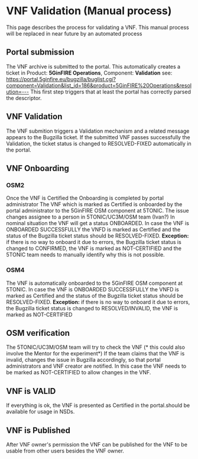 <!-- TITLE: VNF Validation -->
<!-- SUBTITLE: Internal process for a VNF Validation -->

# VNF Validation (Manual process)

This page describes the process for validating a VNF. This manual process will be replaced in near future by an automated process

## Portal submission
The VNF archive is submitted to the portal. This automatically creates a ticket in  Product: **5GinFIRE Operations**, Component: **Validation**   see: https://portal.5ginfire.eu/bugzilla/buglist.cgi?component=Validation&list_id=186&product=5GinFIRE%20Operations&resolution=---
This first step triggers that at least the portal has correctly parsed the descriptor.

## VNF Validation
The VNF submition triggers a Validation mechanism and a related message appears to the Bugzilla ticket. If the submitted VNF passes successfully the Validation, the ticket status is changed to RESOLVED-FIXED automatically in the portal.

## VNF Onboarding
### OSM2
Once the VNF is Certified the Onboarding is completed by portal administrator
The VNF which is marked as Certified is onboarded by the portal administrator to the 5GinFIRE OSM component at 5TONIC. 
The issue changes assignee to a person in 5TONIC/UC3M/OSM team (Ivan?)
In nominal situation the VNF will get a status ONBOARDED.
In case the VNF is ONBOARDED SUCCESSFULLY the VNFD is marked as Certified and the status of the Bugzilla ticket status should be RESOLVED-FIXED.
**Exception:** if there is no way to onboard it due to errors, the Bugzilla ticket status is changed to CONFIRMED, the VNF is marked as NOT-CERTIFIED and the 5TONIC team needs to manually identify why this is not possible.

### OSM4
The VNF is automatically onboarded to the 5GinFIRE OSM component at 5TONIC. 
In case the VNF is ONBOARDED SUCCESSFULLY the VNFD is marked as Certified and the status of the Bugzilla ticket status should be RESOLVED-FIXED.
**Exception:** if there is no way to onboard it due to errors, the Bugzilla ticket status is changed to RESOLVED/INVALID, the VNF is marked as NOT-CERTIFIED 

## OSM verification
The 5TONIC/UC3M/OSM team will try to check the VNF (* this could also involve the Mentor for the experiment*)
If the team claims that the VNF is invalid, changes the issue in Bugzilla accordingly, so that portal administrators and VNF creator are notified. In this case the VNF needs to be marked as NOT-CERTIFIED to allow changes in the VNF.

## VNF is VALID
If everything is ok, the VNF is presented as Certified in the portal.should be available for usage in NSDs.

## VNF is Published
After VNF owner's permission the VNF can be published for the VNF to be usable from other users besides the VNF owner.
